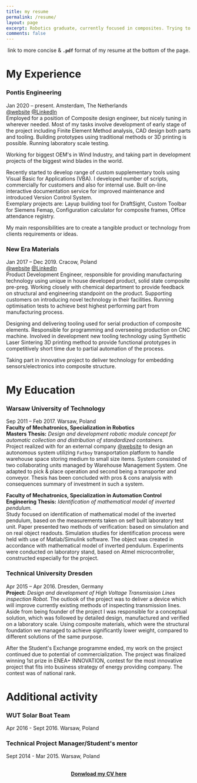 ```yaml
---
title: my resume
permalink: /resume/
layout: page
excerpt: Robotics graduate, currently focused in composites. Trying to improve efficiency using a code. Set up this website to document and share some findings.
comments: false
---
```

<center>link to more concise & <code><b>.pdf</b></code> format of my resume at the bottom of the page. </center>

# My Experience 

### Pontis Engineering <br>
Jan 2020 – present. Amsterdam, The Netherlands <br>
<a href="https://www.pontis-engineering.com/" target="_blank" rel="noopener">@website</a>
<a href="https://www.linkedin.com/company/pontis-engineering/" target="_blank" rel="noopener">@LinkedIn</a><br>
Employed for a position of Composite design engineer, but nicely tuning in wherever needed. Most of my tasks involve development
of early stage of the project including Finite Element Method analysis, CAD design both parts and tooling. Building prototypes 
using traditional methods or 3D printing is possible. Running laboratory scale testing.

Working for biggest OEM's in Wind Industry, and taking part in development projects of the biggest wind blades in the world.


Recently started to develop range of custom supplementary tools using Visual Basic for Applications (VBA). 
I developed number of scripts, commercially for customers and also for internal use. Built on-line interactive
documentation service for improved maintenance and introduced Version Control System. <br>
Exemplary projects are: Layup building tool for DraftSight, 
Custom Toolbar for Siemens Femap, Configuration calculator for composite frames, Office attendance registry. 

My main responsibilities are to create a tangible product or technology from clients requirements or ideas. 

### New Era Materials <br>
Jan 2017 – Dec 2019. Cracow, Poland <br>
<a href="https://neweramaterials.com/" target="_blank" rel="noopener">@website</a>
<a href="https://www.linkedin.com/company/neweramaterials/" target="_blank" rel="noopener">@LinkedIn</a><br>
Product Development Engineer, responsible for providing manufacturing technology using unique in house developed product,
solid state composite pre-preg. Working closely with chemical department to provide feedback on structural and engineering 
standpoint on the product. Supporting customers on introducing novel technology in their facilities. Running optimisation 
tests to achieve best highest performing part from manufacturing process. 

Designing and delivering tooling used for serial production of composite elements.
Responsible for programming and overseeing production on CNC machine. 
Involved in development new tooling technology using Synthetic Laser Sintering 3D printing method to provide functional 
prototypes in competitively short time due to partial automation of the process. 

Taking part in innovative project to deliver technology for embedding sensors/electronics into composite structure.

# My Education 

### Warsaw University of Technology <br>
Sep 2011 – Feb 2017. Warsaw, Poland <br>
**Faculty of Mechatronics, Specialization in Robotics** <br>
**Masters Thesis:** *Design and development robotic module concept for automatic
collection and distribution of standardized containers.*<br>
Project realized with for an external company <a href="https://versabox.eu/" target="_blank" rel="noopener">@website</a>
to design an autonomous system utilizing `Fatboy` transportation platform to handle warehouse space storing medium to small
size items. System consisted of two collaborating units managed by Warehouse Management System. 
One adapted to pick & place operation and second being a transporter and conveyor. Thesis has been concluded with pros & cons 
analysis with consequences summary of investment in such a system.

**Faculty of Mechatronics, Specialization in Automation Control** <br>
**Engineering Thesis:** *Identification of mathematical model of inverted pendulum.*<br>
Study focused on identification of mathematical model of the inverted
pendulum, based on the measurements taken on self built laboratory test unit.
Paper presented two methods of verification: based on simulation and on real object readouts.
Simulation studies for identification process were held with use of Matlab/Simulink software. 
The object was created in accordance with mathematical model of inverted pendulum. 
Experiments were conducted on laboratory stand, based on Atmel
microcontroller, constructed especially for the project.

### Technical University Dresden <br>
Apr 2015 – Apr 2016. Dresden, Germany <br>
**Project:** *Design and development of High Voltage Transmission Lines inspection Robot.*
The outlook of the project was to deliver a device which will improve currently existing methods of inspecting transmission lines. 
Aside from being founder of the project I was responsible for a conceptual solution, which was followed by detailed design, 
manufactured and verified on a laboratory scale.
Using composite materials, which were the structural foundation we managed to achieve significantly lower weight, 
compared to different solutions of the same purpose. 

After the Student's Exchange programme ended, my work on the project continued due to potential of commercialization.
The project was finalized winning 1st prize in ENEA+ INNOVATION, contest for the most innovative project that fits into 
business strategy of energy providing company. The contest was of national rank.

# Additional activity

### WUT Solar Boat Team
Apr 2016 - Sept 2016. Warsaw, Poland <br>

### Technical Project Manager/Student's mentor
Sept 2014 - Mar 2015. Warsaw, Poland <br>
<br>

<center><b><a href="https://www.github.com/furmanp/my-personal-website/assets/CV_PFU.pdf" rel="noopener">Donwload my CV here</a></b></center>